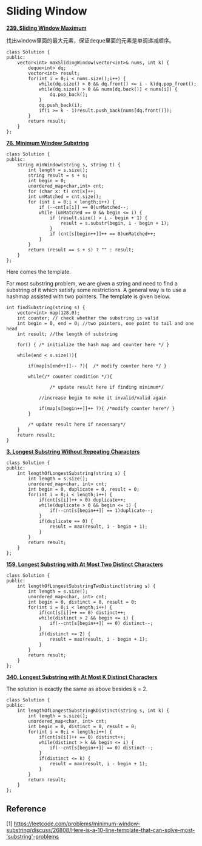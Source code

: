 # Sliding Window

**[239. Sliding Window Maximum](https://leetcode.com/problems/sliding-window-maximum/)**

找出window里面的最大元素，保证deque里面的元素是单调递减顺序。

```
class Solution {
public:
    vector<int> maxSlidingWindow(vector<int>& nums, int k) {
        deque<int> dq;
        vector<int> result;
        for(int i = 0;i < nums.size();i++) {
            while(dq.size() > 0 && dq.front() <= i - k)dq.pop_front();
            while(dq.size() > 0 && nums[dq.back()] < nums[i]) {
                dq.pop_back();
            }
            dq.push_back(i);
            if(i >= k - 1)result.push_back(nums[dq.front()]);
        }
        return result;
    }
};
```

**[76. Minimum Window Substring](https://leetcode.com/problems/minimum-window-substring/)**

```
class Solution {
public:
    string minWindow(string s, string t) {
        int length = s.size();
        string result = s + s;
        int begin = 0;
        unordered_map<char,int> cnt;
        for (char x: t) cnt[x]++;
        int unMatched = cnt.size();
        for (int i = 0;i < length;i++) {
            if (--cnt[s[i]] == 0)unMatched--;
            while (unMatched == 0 && begin <= i) {
                if (result.size() > i - begin + 1) {
                    result = s.substr(begin, i - begin + 1);
                }
                if (cnt[s[begin++]]++ == 0)unMatched++;
            }
        }
        return (result == s + s) ? "" : result;
    }
};
```

Here comes the template.

For most substring problem, we are given a string and need to find a substring of it which satisfy some restrictions. A general way is to use a hashmap assisted with two pointers. The template is given below.

```
int findSubstring(string s) {
    vector<int> map(128,0);
    int counter; // check whether the substring is valid
    int begin = 0, end = 0; //two pointers, one point to tail and one  head
    int result; //the length of substring

    for() { /* initialize the hash map and counter here */ }

    while(end < s.size()){

        if(map[s[end++]]-- ?){  /* modify counter here */ }

        while(/* counter condition */){ 
                
                /* update result here if finding minimum*/

            //increase begin to make it invalid/valid again
            
            if(map[s[begin++]]++ ?){ /*modify counter here*/ }
        }  

        /* update result here if necessary*/
    }
    return result;
}
```

**[3. Longest Substring Without Repeating Characters](https://leetcode.com/problems/longest-substring-without-repeating-characters/)**

```
class Solution {
public:
    int lengthOfLongestSubstring(string s) {
        int length = s.size();
        unordered_map<char, int> cnt;
        int begin = 0, duplicate = 0, result = 0;
        for(int i = 0;i < length;i++) {
            if(cnt[s[i]]++ > 0) duplicate++;
            while(duplicate > 0 && begin <= i) {
                if(--cnt[s[begin++]] == 1)duplicate--;
            }
            if(duplicate == 0) {
                result = max(result, i - begin + 1);
            }
        }
        return result;
    }
};
```

**[159. Longest Substring with At Most Two Distinct Characters](https://leetcode.com/problems/longest-substring-with-at-most-two-distinct-characters/submissions/)**

```
class Solution {
public:
    int lengthOfLongestSubstringTwoDistinct(string s) {
        int length = s.size();
        unordered_map<char, int> cnt;
        int begin = 0, distinct = 0, result = 0;
        for(int i = 0;i < length;i++) {
            if(cnt[s[i]]++ == 0) distinct++;
            while(distinct > 2 && begin <= i) {
                if(--cnt[s[begin++]] == 0) distinct--;
            }
            if(distinct <= 2) {
                result = max(result, i - begin + 1);
            }
        }
        return result;
    }
};
```

**[340. Longest Substring with At Most K Distinct Characters](https://leetcode.com/problems/longest-substring-with-at-most-k-distinct-characters/submissions/)**

The solution is exactly the same as above besides k = 2.

```
class Solution {
public:
    int lengthOfLongestSubstringKDistinct(string s, int k) {
        int length = s.size();
        unordered_map<char, int> cnt;
        int begin = 0, distinct = 0, result = 0;
        for(int i = 0;i < length;i++) {
            if(cnt[s[i]]++ == 0) distinct++;
            while(distinct > k && begin <= i) {
                if(--cnt[s[begin++]] == 0) distinct--;
            }
            if(distinct <= k) {
                result = max(result, i - begin + 1);
            }
        }
        return result;
    }
};
```

## Reference

[1] <https://leetcode.com/problems/minimum-window-substring/discuss/26808/Here-is-a-10-line-template-that-can-solve-most-'substring'-problems>
